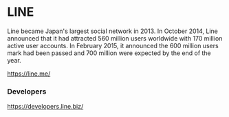 # LINE

Line became Japan's largest social network in 2013. In October 2014, Line announced that it had attracted 560 million users worldwide with 170 million active user accounts. 
In February 2015, it announced the 600 million users mark had been passed and 700 million were expected by the end of the year.

https://line.me/

### Developers

https://developers.line.biz/

